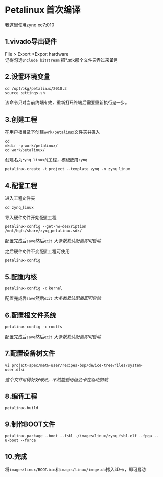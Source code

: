 # Petalinux 首次编译
我这里使用zynq xc7z010
## 1.vivado导出硬件
File > Export >Export hardware  
记得勾选`Include bitstream`
把*.sdk那个文件夹弄过来备用
## 2.设置环境变量
    cd /opt/pkg/petalinux/2018.3
    source settings.sh
该命令只对当前终端有效，重新打开终端后需要重新执行这一步。
## 3.创建工程
在用户根目录下创建`work/petalinux`文件夹并进入

    cd
    mkdir -p work/petalinux/
    cd work/petalinux/
创建名为`zynq_linux`的工程，模板使用`zynq`

    petalinux-create -t project --template zynq -n zynq_linux
## 4.配置工程
进入工程文件夹

    cd zynq_linux
导入硬件文件开始配置工程

    petalinux-config --get-hw-description /mnt/hgfs/share/zynq_petalinux.sdk/
配置完成后`save`然后`exit` *大多数默认配置即可启动*  

之后硬件文件不变配置工程可使用

    petalinux-config
## 5.配置内核
    petalinux-config -c kernel
配置完成后`save`然后`exit` *大多数默认配置即可启动*
## 6.配置根文件系统
    petalinux-config -c rootfs
配置完成后`save`然后`exit` *大多数默认配置即可启动*
## 7.配置设备树文件
    vi project-spec/meta-user/recipes-bsp/device-tree/files/system-user.dtsi
*这个文件可得好好改改，不然能启动但会卡在驱动加载*
## 8.编译工程
    petalinux-build
## 9.制作BOOT文件
    petalinux-package --boot --fsbl ./images/linux/zynq_fsbl.elf --fpga --u-boot --force
## 10.完成
将`images/linux/BOOT.bin`和`images/linux/image.ub`拷入SD卡，即可启动
